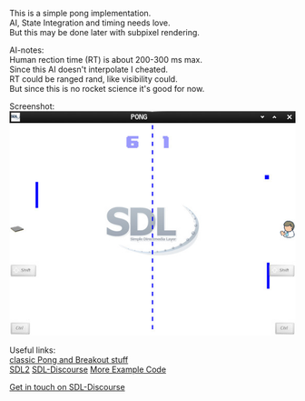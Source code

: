 This is a simple pong implementation.  
AI, State Integration and timing needs love.  
But this may be done later with subpixel rendering.  

AI-notes:  
Human rection time (RT) is about 200-300 ms max.  
Since this AI doesn't interpolate I cheated.  
RT could be ranged rand, like visibility could.  
But since this is no rocket science it's good for now.  

Screenshot:  
![Screenshot](./screenshot.jpg)

Useful links:  
[classic Pong and Breakout stuff](https://github.com/Acry/SDL2-pong_issue-01)  
[SDL2](https://www.libsdl.org/)   [SDL-Discourse](https://discourse.libsdl.org)   [More Example Code](https://gist.github.com/Acry/baa861b8e370c6eddbb18519c487d9d8)

[Get in touch on SDL-Discourse](https://discourse.libsdl.org/u/Acry/summary)
